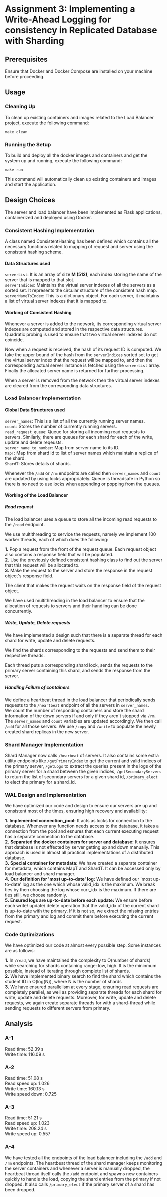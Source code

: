 # Assignment 3: Implementing a Write-Ahead Logging for consistency in Replicated Database with Sharding


## Prerequisites
Ensure that Docker and Docker Compose are installed on your machine before proceeding.  

## Usage
### Cleaning Up

To clean up existing containers and images related to the Load Balancer project, execute the following command:  

``` make clean ```

### Running the Setup

To build and deploy all the docker images and containers and get the system up and running, execute the following command:  

``` make run ```

This command will automatically clean up existing containers and images and start the application.  

## Design Choices

The server and load balancer have been implemented as Flask applications, containerized and deployed using Docker.  

### Consistent Hashing Implementation

A class named ConsistentHashing has been defined which contains all the necessary functions related to mapping of request and server using the consistent hashing scheme.  

#### Data Structures used 

`serverList`: It is an array of size **M (512)**, each index storing the name of the server that is mapped to that slot.  
`serverIndices`: Maintains the virtual server indexes of all the servers as a sorted set. It represents the circular structure of the consistent hash map.   
`serverNameToIndex`: This is a dictionary object. For each server, it maintains a list of virtual server indexes that it is mapped to.  


#### Working of Consistent Hashing

Whenever a server is added to the network, its corresponding virtual server indexes are computed and stored in the respective data structures. Quadratic probing is used to ensure that two virtual server indexes do not coincide.  

Now when a request is received, the hash of its request ID is computed. We take the upper bound of the hash from the `serverIndices` sorted set to get the virtual server index that the request will be mapped to, and then the corresponding actual server instance is fetched using the `serverList` array. Finally the allocated server name is returned for further processing.  

When a server is removed from the network then the virtual server indexes are cleared from the corresponding data structures.  

### Load Balancer Implementation

#### Global Data Structures used 

`server_names`: This is a list of all the currently running server names.  
`count`: Stores the number of currently running servers.  
`read_request_queue`: Queue for storing all incoming read requests to servers. Similarly, there are queues for each shard for each of the write, update and delete reqeusts.  
`server_name_to_number`: Map from server name to its ID.  
`MapT`: Map from shard id to list of server names which maintain a replica of the shard.  
`ShardT`: Stores details of shards.  

Whenever the `/add` or `/rm` endpoints are called then `server_names` and `count` are updated by using locks appropriately. Queue is threadsafe in Python so there is no need to use locks when appending or popping from  the queues.  

#### Working of the Load Balancer

##### Read request

The load balancer uses a queue to store all the incoming read requests to the `/read` endpoint.  

We use multithreading to service the requests, namely we implement 100 worker threads, each of which does the following:  

   **1.** Pop a request from the front of the request queue. Each request object also contains a response field that will be populated.  
   **2.** Use the previously defined consistent hashing class to find out the server that this request will be allocated to.    
   **3.** Make the request to the server and store the response in the request object's response field.  

The client that makes the request waits on the response field of the request object.  

We have used multithreading in the load balancer to ensure that the allocation of requests to servers and their handling can be done concurrently.  

##### Write, Update, Delete requests

We have implemented a design such that there is a separate thread for each shard for write, update and delete requests.  

We find the shards corresponding to the requests and send them to their respective threads.  

Each thread puts a corresponding shard lock, sends the requests to the primary server containing this shard, and sends the response from the server.  

##### Handling Failure of containers

We define a heartbeat thread in the load balancer that periodically sends requests to the `/heartbeat` endpoint of all the servers in `server_names`.  
We count the number of responding containers and store the shard information of the down servers if and only if they aren't stopped via `/rm`. The `server_names` and `count` variables are updated accordingly. We then call `/add` for all those servers. We use `/copy` and `/write` to populate the newly created shard replicas in the new server.

### Shard Manager Implementation

Shard Manager now calls `/hearbeat` of servers. It also contains some extra utility endpoints like `/getPrimaryIndex` to get the current and valid indices of the primary server, `/getLogs` to extract the queries present in the logs of the primary server for a shard between the given indices, `/getSecondaryServers` to return the list of secondary servers for a given shard id, `/primary_elect` to elect the primary for a shard_id.  

### WAL Design and Implementation

We have optimized our code and design to ensure our servers are up and consistent most of the times, ensuring high recovery and availability:

  **1.** __Implemented connection_pool:__ It acts as locks for connection to the database. Whenever any function needs access to the database, it takes a connection from the pool and esnures that each current executing request has a separate connection to the database.  
  **2.** __Separated the docker containers for server and database:__ It ensures that database is not effected by server getting up and down manually. This approach is used in almost all practical implementations of a distributed database.  
  **3.** __Special container for metadata:__ We have created a separate container for metadata, which contains MapT and ShardT. It can be accessed only by load balancer and shard manager.  
  **4.** __Our definition for 'most up-to-date' log:__ We have defined our 'most up-to-date' log as the one which whose valid_idx is the maximum. We break ties by then choosing the log whose curr_idx is the maximum. If there are ties still, we choose randomly.  
  **5.** __Ensured logs are up-to-date before each update:__  We ensure before each write/ update/ delete operation that the valid_idx of the current shard is up-to-date with the primary. If it is not so, we extract the missing entries from the primary and log and commit them before executing the current request.  

### Code Optimizations

We have optimized our code at almost every possible step. Some instances are as follows:

   **1.** In `/read`, we have maintained the complexity to O(number of shards) while searching for shards containing range: low, high. It is the mininmum possible, instead of iterating through complete list of shards.  
   **2.** We have implemented binary search to find the shard which contains the student ID in O(log(N)), where N is the number of shards  
   **3.** We have ensured parallelism at every stage, ensuring read requests are completely parallel, as well as providing separate threads for each shard for write, update and delete requests. Moreover, for write, update and delete requests, we again create separate threads for with a shard-thread while sending requests to different servers from primary.  

## Analysis  

### A-1  

Read time:  52.39 s  
Write time:  116.09 s  

### A-2 

Read time:  51.08 s  
Read speed up:  1.026  
Write time:  160.13 s  
Write speed down:  0.725  

### A-3

Read time:  51.21 s  
Read speed up:  1.023  
Write time:  208.24 s  
Write speed up:  0.557  

### A-4  

We have tested all the endpoints of the load balancer including the `/add` and `/rm` endpoints. The heartbeat thread of the shard manager keeps monitoring the server containers and whenever a server is manually dropped, the heartbeat thread itself calls the `/add` endpoint and spawns new containers quickly to handle the load, copying the shard entries from the primary if not dropped. It also calls `/primary_elect` if the primary server of a shard has been dropped.   
